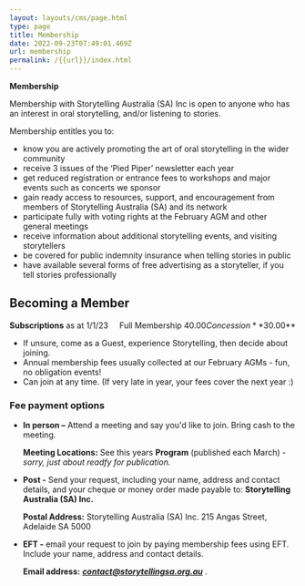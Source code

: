 ```yaml
---
layout: layouts/cms/page.html
type: page
title: Membership
date: 2022-09-23T07:49:01.469Z
url: membership
permalink: /{{url}}/index.html
---
```

**Membership**

Membership with Storytelling Australia (SA) Inc is open to anyone who has an interest in oral storytelling, and/or listening to stories.

Membership entitles you to:

* know you are actively promoting the art of oral storytelling in the wider community
* receive 3 issues of the ‘Pied Piper’ newsletter each year
* get reduced registration or entrance fees to workshops and major events such as concerts we sponsor
* gain ready access to resources, support, and encouragement from members of Storytelling Australia (SA) and its network
* participate fully with voting rights at the February AGM and other general meetings
* receive information about additional storytelling events, and visiting storytellers
* be covered for public indemnity insurance when telling stories in public
* have available several forms of free advertising as a storyteller, if you tell stories professionally

## **Becoming a Member**

**Subscriptions** as at 1/1/23     Full Membership $40.00    Concession **$30.00** 

* If unsure, come as a Guest, experience Storytelling, then decide about joining.
* Annual membership fees usually collected at our February AGMs -  fun, no obligation events! 
* Can join at any time. (If very late in year, your fees cover the next year :)

### **Fee payment options**

* **In person –** Attend a meeting and say you'd like to join. Bring cash to the meeting.

  **Meeting Locations:** See this years **Program** (published each March) - *sorry, just about readfy for publication.*
* **Post -** Send your request, including your name, address and contact details, and your cheque or money order made payable to:
       **Storytelling Australia (SA) Inc.**

  **Postal Address:** Storytelling Australia (SA) Inc.  215 Angas Street, Adelaide SA 5000
* **EFT -** email your request to join by paying membership fees using EFT. Include your name, address and contact details. 

  **Email address:** ***contact@storytellingsa.org.au***  .